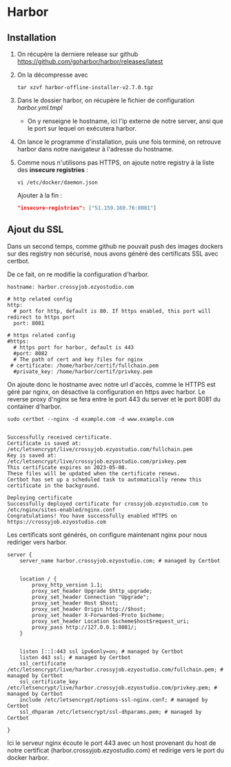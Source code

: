 # Harbor

## Installation

1. On récupère la derniere release sur github https://github.com/goharbor/harbor/releases/latest

2. On la décompresse avec
    ```shell
    tar xzvf harbor-offline-installer-v2.7.0.tgz 
    ```

3. Dans le dossier harbor, on récupère le fichier de configuration *harbor.yml.tmpl*
    - On y renseigne le hostname, ici l'ip externe de notre server, ansi que le port sur lequel on exécutera harbor.

4. On lance le programme d'installation, puis une fois terminé, on retrouve harbor dans notre navigateur
   à l'adresse du hostname.

5. Comme nous n'utilisons pas HTTPS, on ajoute notre registry à la liste des **insecure registries** :
   ```shell
   vi /etc/docker/daemon.json
   ```
   Ajouter à la fin :
   ```json
   "insecure-registries": ["51.159.160.76:8081"]
   ```


## Ajout du SSL
Dans un second temps, comme github ne pouvait push des images dockers sur des registry non sécurisé, nous avons généré des certificats SSL avec certbot.

De ce fait, on re modifie la configuration d'harbor.

```
hostname: harbor.crossyjob.ezyostudio.com

# http related config
http:
  # port for http, default is 80. If https enabled, this port will redirect to https port
  port: 8081

# https related config
#https:
  # https port for harbor, default is 443
  #port: 8082
  # The path of cert and key files for nginx
 # certificate: /home/harbor/certif/fullchain.pem
  #private_key: /home/harbor/certif/privkey.pem
```

On ajoute donc le hostname avec notre url d'accès, comme le HTTPS est géré par nginx, on désactive la configuration en https avec harbor. Le reverse proxy d'nginx se fera entre le port 443 du server et le port 8081 du container d'harbor.

```
sudo certbot --nginx -d example.com -d www.example.com 


Successfully received certificate.
Certificate is saved at: /etc/letsencrypt/live/crossyjob.ezyostudio.com/fullchain.pem
Key is saved at:         /etc/letsencrypt/live/crossyjob.ezyostudio.com/privkey.pem
This certificate expires on 2023-05-08.
These files will be updated when the certificate renews.
Certbot has set up a scheduled task to automatically renew this certificate in the background.

Deploying certificate
Successfully deployed certificate for crossyjob.ezyostudio.com to /etc/nginx/sites-enabled/nginx.conf
Congratulations! You have successfully enabled HTTPS on https://crossyjob.ezyostudio.com
```

Les certificats sont générés, on configure maintenant nginx pour nous rediriger vers harbor.

```
server {
    server_name harbor.crossyjob.ezyostudio.com; # managed by Certbot


    location / {
        proxy_http_version 1.1;
        proxy_set_header Upgrade $http_upgrade;
        proxy_set_header Connection "Upgrade";
        proxy_set_header Host $host;
        proxy_set_header Origin http://$host;
        proxy_set_header X-Forwarded-Proto $scheme;
        proxy_set_header Location $scheme$host$request_uri;
        proxy_pass http://127.0.0.1:8081/;
    }


    listen [::]:443 ssl ipv6only=on; # managed by Certbot
    listen 443 ssl; # managed by Certbot
    ssl_certificate /etc/letsencrypt/live/harbor.crossyjob.ezyostudio.com/fullchain.pem; # managed by Certbot
    ssl_certificate_key /etc/letsencrypt/live/harbor.crossyjob.ezyostudio.com/privkey.pem; # managed by Certbot
    include /etc/letsencrypt/options-ssl-nginx.conf; # managed by Certbot
    ssl_dhparam /etc/letsencrypt/ssl-dhparams.pem; # managed by Certbot

}
```

Ici le serveur nginx écoute le port 443 avec un host provenant du host de notre certificat (harbor.crossyjob.ezyostudio.com) et redirige vers le port du docker harbor.